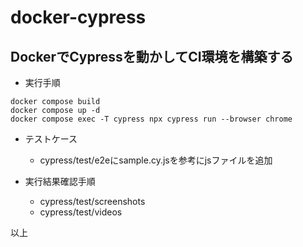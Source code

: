 # docker-cypress
## DockerでCypressを動かしてCI環境を構築する

* 実行手順
```
docker compose build 
docker compose up -d
docker compose exec -T cypress npx cypress run --browser chrome
```
* テストケース
  * cypress/test/e2eにsample.cy.jsを参考にjsファイルを追加

* 実行結果確認手順
  * cypress/test/screenshots
  * cypress/test/videos

以上
